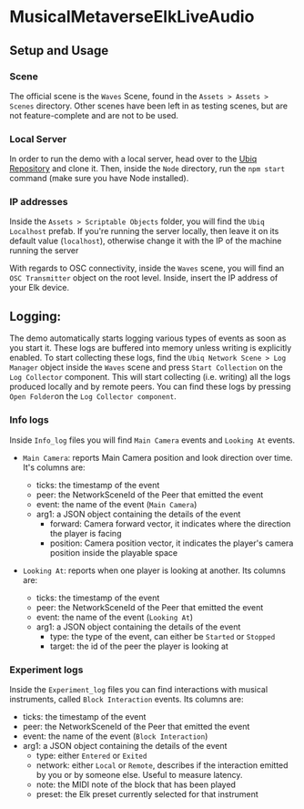 # MusicalMetaverseElkLiveAudio

## Setup and Usage

### Scene
The official scene is the `Waves` Scene, found in the `Assets > Assets > Scenes` directory. Other scenes have been left in as testing scenes, but are not feature-complete and are not to be used.

### Local Server
In order to run the demo with a local server, head over to the [Ubiq Repository](https://github.com/UCL-VR/ubiq) and clone it. Then, inside the `Node` directory, run the `npm start` command (make sure you have Node installed).

### IP addresses
Inside the `Assets > Scriptable Objects` folder, you will find the `Ubiq Localhost` prefab. If you're running the server locally, then leave it on its default value (`localhost`), otherwise change it with the IP of the machine running the server

With regards to OSC connectivity, inside the `Waves` scene, you will find an `OSC Transmitter` object on the root level. Inside, insert the IP address of your Elk device.
  
## Logging:

The demo automatically starts logging various types of events as soon as you start it. These logs are buffered into memory unless writing is explicitly enabled. To start collecting these logs, find the `Ubiq Network Scene > Log Manager` object inside the `Waves` scene and press `Start Collection` on the `Log Collector` component. This will start collecting (i.e. writing) all the logs produced locally and by remote peers. You can find these logs by pressing `Open Folder`on the `Log Collector component`.

### Info logs
Inside `Info_log` files you will find `Main Camera` events and `Looking At` events.

- `Main Camera`: reports Main Camera position and look direction over time. It's columns are:
  - ticks: the timestamp of the event
  - peer: the NetworkSceneId of the Peer that emitted the event
  - event: the name of the event (`Main Camera`)
  - arg1: a JSON object containing the details of the event
    - forward: Camera forward vector, it indicates where the direction the player is facing
    - position: Camera position vector, it indicates the player's camera position inside the playable space

- `Looking At`: reports when one player is looking at another. Its columns are:
  - ticks: the timestamp of the event
  - peer: the NetworkSceneId of the Peer that emitted the event
  - event: the name of the event (`Looking At`)
  - arg1: a JSON object containing the details of the event
    - type: the type of the event, can either be `Started` or `Stopped`
    - target: the id of the peer the player is looking at

### Experiment logs
Inside the `Experiment_log` files you can find interactions with musical instruments, called `Block Interaction` events. Its columns are:

- ticks: the timestamp of the event
- peer: the NetworkSceneId of the Peer that emitted the event
- event: the name of the event (`Block Interaction`)
- arg1: a JSON object containing the details of the event
  - type: either `Entered` or `Exited`
  - network: either `Local` or `Remote`, describes if the interaction emitted by you or by someone else. Useful to measure latency.
  - note: the MIDI note of the block that has been played
  - preset: the Elk preset currently selected for that instrument



